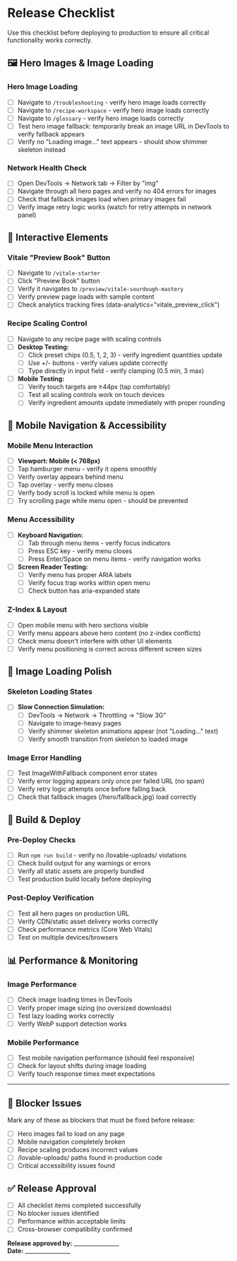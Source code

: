 # Release Checklist

Use this checklist before deploying to production to ensure all critical functionality works correctly.

## 🖼️ Hero Images & Image Loading

### Hero Image Loading
- [ ] Navigate to `/troubleshooting` - verify hero image loads correctly
- [ ] Navigate to `/recipe-workspace` - verify hero image loads correctly  
- [ ] Navigate to `/glossary` - verify hero image loads correctly
- [ ] Test hero image fallback: temporarily break an image URL in DevTools to verify fallback appears
- [ ] Verify no "Loading image..." text appears - should show shimmer skeleton instead

### Network Health Check
- [ ] Open DevTools → Network tab → Filter by "img"
- [ ] Navigate through all hero pages and verify no 404 errors for images
- [ ] Check that fallback images load when primary images fail
- [ ] Verify image retry logic works (watch for retry attempts in network panel)

## 🎯 Interactive Elements

### Vitale "Preview Book" Button
- [ ] Navigate to `/vitale-starter`
- [ ] Click "Preview Book" button
- [ ] Verify it navigates to `/preview/vitale-sourdough-mastery`
- [ ] Verify preview page loads with sample content
- [ ] Check analytics tracking fires (data-analytics="vitale_preview_click")

### Recipe Scaling Control
- [ ] Navigate to any recipe page with scaling controls
- [ ] **Desktop Testing:**
  - [ ] Click preset chips (0.5, 1, 2, 3) - verify ingredient quantities update
  - [ ] Use +/- buttons - verify values update correctly
  - [ ] Type directly in input field - verify clamping (0.5 min, 3 max)
- [ ] **Mobile Testing:**
  - [ ] Verify touch targets are ≥44px (tap comfortably)
  - [ ] Test all scaling controls work on touch devices
  - [ ] Verify ingredient amounts update immediately with proper rounding

## 📱 Mobile Navigation & Accessibility

### Mobile Menu Interaction
- [ ] **Viewport: Mobile (< 768px)**
- [ ] Tap hamburger menu - verify it opens smoothly
- [ ] Verify overlay appears behind menu
- [ ] Tap overlay - verify menu closes
- [ ] Verify body scroll is locked while menu is open
- [ ] Try scrolling page while menu open - should be prevented

### Menu Accessibility
- [ ] **Keyboard Navigation:**
  - [ ] Tab through menu items - verify focus indicators
  - [ ] Press ESC key - verify menu closes
  - [ ] Press Enter/Space on menu items - verify navigation works
- [ ] **Screen Reader Testing:**
  - [ ] Verify menu has proper ARIA labels
  - [ ] Verify focus trap works within open menu
  - [ ] Check button has aria-expanded state

### Z-Index & Layout
- [ ] Open mobile menu with hero sections visible
- [ ] Verify menu appears above hero content (no z-index conflicts)
- [ ] Check menu doesn't interfere with other UI elements
- [ ] Verify menu positioning is correct across different screen sizes

## 🎨 Image Loading Polish

### Skeleton Loading States
- [ ] **Slow Connection Simulation:**
  - [ ] DevTools → Network → Throttling → "Slow 3G"
  - [ ] Navigate to image-heavy pages
  - [ ] Verify shimmer skeleton animations appear (not "Loading..." text)
  - [ ] Verify smooth transition from skeleton to loaded image

### Image Error Handling
- [ ] Test ImageWithFallback component error states
- [ ] Verify error logging appears only once per failed URL (no spam)
- [ ] Verify retry logic attempts once before falling back
- [ ] Check that fallback images (/hero/fallback.jpg) load correctly

## 🔧 Build & Deploy

### Pre-Deploy Checks
- [ ] Run `npm run build` - verify no /lovable-uploads/ violations
- [ ] Check build output for any warnings or errors
- [ ] Verify all static assets are properly bundled
- [ ] Test production build locally before deploying

### Post-Deploy Verification
- [ ] Test all hero pages on production URL
- [ ] Verify CDN/static asset delivery works correctly
- [ ] Check performance metrics (Core Web Vitals)
- [ ] Test on multiple devices/browsers

## 📊 Performance & Monitoring

### Image Performance
- [ ] Check image loading times in DevTools
- [ ] Verify proper image sizing (no oversized downloads)
- [ ] Test lazy loading works correctly
- [ ] Verify WebP support detection works

### Mobile Performance
- [ ] Test mobile navigation performance (should feel responsive)
- [ ] Check for layout shifts during image loading
- [ ] Verify touch response times meet expectations

---

## 🚨 Blocker Issues

Mark any of these as blockers that must be fixed before release:

- [ ] Hero images fail to load on any page
- [ ] Mobile navigation completely broken
- [ ] Recipe scaling produces incorrect values
- [ ] /lovable-uploads/ paths found in production code
- [ ] Critical accessibility issues found

## ✅ Release Approval

- [ ] All checklist items completed successfully
- [ ] No blocker issues identified
- [ ] Performance within acceptable limits
- [ ] Cross-browser compatibility confirmed

**Release approved by:** ________________  
**Date:** ________________